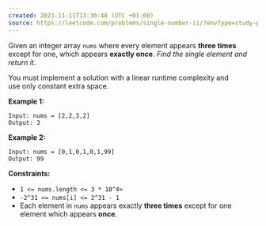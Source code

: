 ```yaml
---
created: 2023-11-11T13:30:48 (UTC +01:00)
source: https://leetcode.com/problems/single-number-ii/?envType=study-plan-v2&envId=top-interview-150
---
```

Given an integer array `nums` where every element appears **three times** except for one, which appears **exactly once**. _Find the single element and return it_.

You must implement a solution with a linear runtime complexity and use only constant extra space.

**Example 1:**

```
Input: nums = [2,2,3,2]
Output: 3

```

**Example 2:**

```
Input: nums = [0,1,0,1,0,1,99]
Output: 99

```

**Constraints:**

-   `1 <= nums.length <= 3 * 10^4>`
-   `-2^31 <= nums[i] <= 2^31 - 1`
-   Each element in `nums` appears exactly **three times** except for one element which appears **once**.
